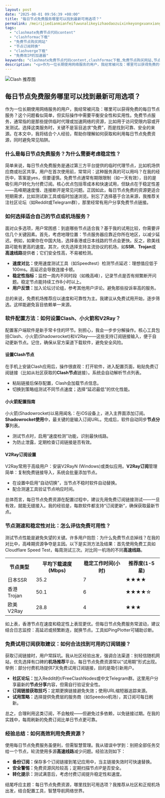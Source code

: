 ```yaml
---
layout: post
date: "2025-08-01 09:56:39 +08:00"
title: "每日节点免费服务哪里可以找到最新可用选项？"
permalink: /meirijiedianmianfeifuwunalikeyizhaodaozuixinkeyongxuanxiang/
tags:
  - "clashmate免费节点代码content"
  - "clashformac下载"
  - "免费节点购买网站"
  - "节点订阅转换"
  - "clashverge下载"
  - "免费改IP的加速器"
keywords: "clashmate免费节点代码content,clashformac下载,免费节点购买网站,节点订阅转换,clashverge下载,免费改IP的加速器"
description: "<p>作为一位长期使用网络服务的用户，我经常被问及：哪里可以获得免费的每日节点服务？这个问题看似简单，但实际操作中需要平衡安全性和实用性。免费节点服务，通常指的是那些提供临时代理或加速网络的资源，比如用于访问受限内容或开发测试。选择这类服务时，关键不是盲目追求“免费”，而是找到可靠、安全的来源。在本文中，我将结合个人经验，帮助你理解如何获取和利用每日节点免费资源，同时避免常见陷阱。</p>"
---
```


![Clash 推荐图](https://clashjd.github.io/assets/img/clash订阅节点购买.png)

## 每日节点免费服务哪里可以找到最新可用选项？

<p>作为一位长期使用网络服务的用户，我经常被问及：哪里可以获得免费的每日节点服务？这个问题看似简单，但实际操作中需要平衡安全性和实用性。免费节点服务，通常指的是那些提供临时代理或加速网络的资源，比如用于访问受限内容或开发测试。选择这类服务时，关键不是盲目追求“免费”，而是找到可靠、安全的来源。在本文中，我将结合个人经验，帮助你理解如何获取和利用每日节点免费资源，同时避免常见陷阱。</p>
<h3>什么是每日节点免费服务？为什么需要考虑稳定性？</h3>
<p>简单来说，每日节点免费服务是通过第三方平台提供的临时代理节点，比如机场供应商或社区共享。用户在首次使用前，常常问：这种服务真的可以用吗？在我的经历中，答案是yes，但要谨慎。免费节点通常有期限限制（如一天有效），目的是吸引用户转化为付费订阅。核心优点包括零成本和快速试用，但缺点在于稳定性差——高峰期速度慢、连接断开是常见问题。正因如此，每日节点免费的资源更适合短期需求，比如测试新工具或临时加速浏览。别忘了选择基于合法来源，我推荐关注社区论坛（如Reddit或Telegram群），那里经常有用户分享免费节点链接。</p>
<h3>如何选择适合自己的节点或机场服务？</h3>
<p>面对众多选项，用户常困惑：到底哪些节点适合我？基于我的试用比较，你需要评估几个关键因素。首先，考虑地理位置：节点服务器应靠近你所在地区，以减少延迟。例如，如果你在中国大陆，选择香港或日本线路的节点会更快。反之，欧美线路可能有更高的速度。其次，优先选择支持主流协议的机场，如<strong>SSR</strong>、<strong>Trojan</strong>或<strong>高速线路</strong>提供者；它们安全性高，不易被检测。</p>
<ul>
<li><strong>速度对比：</strong>使用速度测试工具（如Speedtest）检测节点延迟：理想值应低于100ms。高延迟会导致连接卡顿。</li>
<li><strong>稳定性指标：</strong>监控一周内不同时段（如晚高峰），记录节点是否有频繁断开问题。稳定节点能持续工作8小时以上。</li>
<li><strong>用户反馈：</strong>加入论坛讨论组，参考其他用户评论。避免那些投诉率高的服务。</li>
</ul>
<p>总的来说，免费机场推荐应以速度和可靠性为主。我建议从免费试用开始，逐步筛选。这样能避免盲目依赖单一来源。</p>
<h3>软件配置方法：如何设置Clash、小火箭和V2Ray？</h3>
<p>配置客户端软件是新手常卡住的环节。别担心，我会一步步分解操作。核心工具包括Clash、小火箭(Shadowrocket)和V2Ray——这些支持订阅链接输入，便于自动更新节点。记住，确保从官方渠道下载软件，避免安全风险。</p>
<h4>设置Clash节点</h4>
<p>在手机上安装Clash应用后，操作很直观：打开软件，进入配置页面，粘贴免费订阅链接（比如从社区获取的<strong>Clash节点</strong>链接）。系统会自动解析节点列表。</p>
<ul>
<li>粘贴链接后保存配置，Clash会加载节点信息。</li>
<li>切换到策略组测试不同节点速度；选择“延迟最低”的优化性能。</li>
</ul>
<h4>小火箭配置指南</h4>
<p>小火箭(Shadowrocket)以易用闻名：在iOS设备上，进入主界面添加订阅。<strong>Shadowrocket使用</strong>中，最关键的是输入订阅URL。完成后，软件自动同步<strong>节点分享</strong>列表。</p>
<ul>
<li>测试节点时，启用“速度检测”功能，识别最快线路。</li>
<li>为防止泄露，定期检查订阅链接是否有效。</li>
</ul>
<h4>V2Ray订阅设置</h4>
<p>V2Ray常用于高级用户：安装V2RayN (Windows)或类似应用。<strong>V2Ray订阅</strong>管理简单：复制免费链接导入，系统会批量添加节点。</p>
<ul>
<li>在设置中启用“自动切换”，当节点不稳时软件自动替换。</li>
<li>配合测速工具验证节点响应时间。</li>
</ul>
<p>总体而言，每日节点免费资源在配置过程中，建议先用免费订阅链接测试——一旦有效，就能无缝接入。我的经验是，每款软件都支持“订阅更新”，确保获取最新节点。</p>
<h3>节点测速和稳定性对比：怎么评估免费可用性？</h3>
<p>测试节点性能是避免失望的关键。许多用户抱怨：为什么免费节点总掉线？在我的对比中，高峰期资源争夺是主因。以下是实测方法及结果：首先使用免费工具如Cloudflare Speed Test，每周测试三次。对比同一机场的不同<strong>高速线路</strong>。</p>
<table>
<tr>
<th>节点类型</th>
<th>平均下载速度(Mbps)</th>
<th>稳定工作时间(小时)</th>
<th>推荐度(1-5星)</th>
</tr>
<tr>
<td>日本SSR</td>
<td>35.2</td>
<td>7</td>
<td>★★★★</td>
</tr>
<tr>
<td>香港Trojan</td>
<td>50.1</td>
<td>6</td>
<td>★★★★☆</td>
</tr>
<tr>
<td>欧美V2Ray</td>
<td>28.8</td>
<td>4</td>
<td>★★★</td>
</tr>
</table>
<p>如上表，香港节点在速度和稳定性上表现更优。但每日节点免费服务常波动，建议结合日志监控：高延迟或频繁断连，就换节点。工具如PingPlotter可辅助诊断。</p>
<h3>免费试用订阅获取建议：如何合法找到可用的订阅链接？</h3>
<p>获取订阅链接时，用户常踩坑。我从社区经验出发，强调合法渠道：别轻信随机网站，优先选择有口碑的<strong>机场推荐</strong>平台。每日节点免费资源常以“试用期”形式出现。举例：部分付费机场提供7天免费试用订阅链接，目的是吸引新用户。</p>
<ul>
<li><strong>社区论坛：</strong>加入Reddit的r/FreeClashNodes或中文Telegram群。这里用户分享最新的<strong>节点分享</strong>内容，但需自行验证安全性。</li>
<li><strong>订阅链接获取技巧：</strong>定期更换链接避免失效；使用URL缩短器追踪来源。</li>
<li><strong>试用策略：</strong>选择提供免费层的服务商（如Speedoo机场），其订阅可每日刷新。</li>
</ul>
<p>总之，合理利用这类订阅，不会触规——但避免过多依赖，以免链接过期。在我的实践中，每周刷新的免费订阅比单日节点更可靠。</p>
<h3>经验总结：如何高效利用免费资源？</h3>
<p>使用每日节点免费服务虽便利，但需智慧管理。我从错误中学到：别把全部任务交给一个节点，轮流使用多源<strong>高速线路</strong>减少问题。经验法则如下：</p>
<ul>
<li><strong>备份订阅：</strong>保存多个订阅链接到笔记应用中，当主链接失效时可快速替换。</li>
<li><strong>安全警惕：</strong>免费资源风险较高；定期扫描节点IP是否安全。</li>
<li><strong>转化提示：</strong>测试满意后，考虑付费订阅提升稳定性和速度。</li>
</ul>
<p>结尾呼应主题：每日节点免费资源，哪里找到可用选项？我推荐从社区和正规机场出发，结合配置工具，智慧导航网络世界。</p>